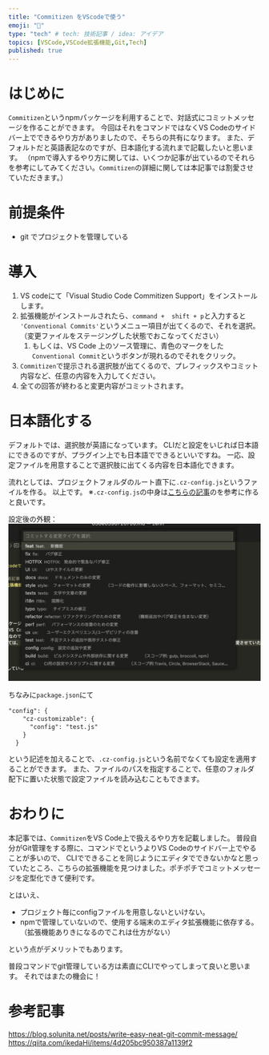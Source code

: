 ```yaml
---
title: "Commitizen をVScodeで使う"
emoji: "🐷"
type: "tech" # tech: 技術記事 / idea: アイデア
topics: [VSCode,VSCode拡張機能,Git,Tech]
published: true
---
```


# はじめに
`Commitizen`というnpmパッケージを利用することで、対話式にコミットメッセージを作ることができます。
今回はそれをコマンドではなくVS Codeのサイドバー上でできるやり方がありましたので、そちらの共有になります。
また、デフォルトだと英語表記なのですが、日本語化する流れまで記載したいと思います。
（npmで導入するやり方に関しては、いくつか記事が出ているのでそれらを参考にしてみてください。`Commitizen`の詳細に関しては本記事では割愛させていただきます。）

# 前提条件
* git でプロジェクトを管理している

# 導入
1. VS codeにて「Visual Studio Code Commitizen Support」をインストールします。
2. 拡張機能がインストールされたら、`command +  shift + p`と入力すると `'Conventional Commits'`というメニュー項目が出てくるので、それを選択。（変更ファイルをステージングした状態でおこなってください）
   1. もしくは、VS Code 上のソース管理に、青色のマークをした`Conventional Commit`というボタンが現れるのでそれをクリック。
3. `Commitizen`で提示される選択肢が出てくるので、プレフィックスやコミット内容など、任意の内容を入力してください。
4. 全ての回答が終わると変更内容がコミットされます。

# 日本語化する
デフォルトでは、選択肢が英語になっています。
CLIだと設定をいじれば日本語にできるのですが、プラグイン上でも日本語でできるといいですね。
一応、設定ファイルを用意することで選択肢に出てくる内容を日本語化できます。

流れとしては、プロジェクトフォルダのルート直下に`.cz-config.js`というファイルを作る。
以上です。
※`.cz-config.js`の中身は[こちらの記事](https://blog.solunita.net/posts/write-easy-neat-git-commit-message/#%E4%BD%BF%E3%81%84%E6%96%B9-1)のを参考に作ると良いです。

設定後の外観：
![パレットで項目が出てくる。](/images/220504_01.png)

ちなみに`package.json`にて

```
"config": {
    "cz-customizable": {
      "config": "test.js"
    }
  }
```

という記述を加えることで、`.cz-config.js`という名前でなくても設定を適用することができます。
また、ファイルのパスを指定することで、任意のフォルダ配下に置いた状態で設定ファイルを読み込むこともできます。

# おわりに
本記事では、`Commitizen`をVS Code上で扱えるやり方を記載しました。
普段自分がGit管理をする際に、コマンドでというよりVS Codeのサイドバー上でやることが多いので、
CLIでできることを同じようにエディタでできないかなと思っていたところ、こちらの拡張機能を見つけました。ポチポチでコミットメッセージを定型化できて便利です。

とはいえ、
* プロジェクト毎にconfigファイルを用意しないといけない。
* npmで管理していないので、使用する端末のエディタ拡張機能に依存する。（拡張機能ありきになるのでこれは仕方がない）

という点がデメリットでもあります。

普段コマンドでgit管理している方は素直にCLIでやってしまって良いと思います。
それではまたの機会に！

# 参考記事
https://blog.solunita.net/posts/write-easy-neat-git-commit-message/
https://qiita.com/ikedaHi/items/4d205bc950387a1139f2